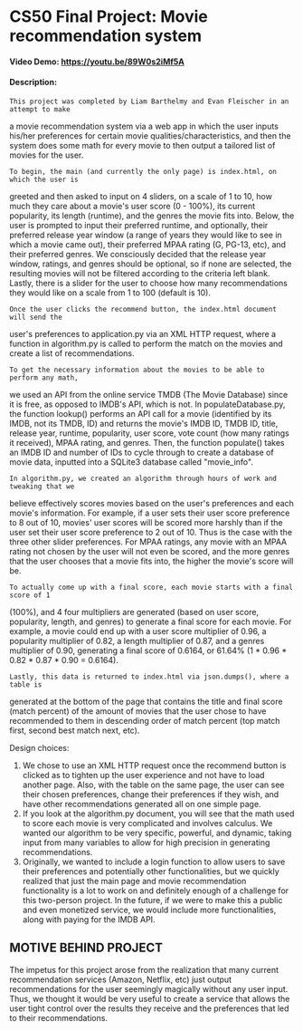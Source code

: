 # CS50 Final Project: Movie recommendation system
#### Video Demo:  https://youtu.be/89W0s2iMf5A
#### Description:
    This project was completed by Liam Barthelmy and Evan Fleischer in an attempt to make
a movie recommendation system via a web app in which the user inputs his/her preferences
for certain movie qualities/characteristics, and then the system does some math for every
movie to then output a tailored list of movies for the user.

    To begin, the main (and currently the only page) is index.html, on which the user is
greeted and then asked to input on 4 sliders, on a scale of 1 to 10, how much they care
about a movie's user score (0 - 100%), its current popularity, its length (runtime), and
the genres the movie fits into. Below, the user is prompted to input their preferred
runtime, and optionally, their preferred release year window (a range of years they would
like to see in which a movie came out), their preferred MPAA rating (G, PG-13, etc), and
their preferred genres. We consciously decided that the release year window, ratings,
and genres should be optional, so if none are selected, the resulting movies will not be
filtered according to the criteria left blank. Lastly, there is a slider for the user to
choose how many recommendations they would like on a scale from 1 to 100 (default is 10).

    Once the user clicks the recommend button, the index.html document will send the
user's preferences to application.py via an XML HTTP request, where a function in
algorithm.py is called to perform the match on the movies and create a list of
recommendations.

    To get the necessary information about the movies to be able to perform any math,
we used an API from the online service TMDB (The Movie Database) since it is free, as
opposed to IMDB's API, which is not. In populateDatabase.py, the function lookup() performs
an API call for a movie (identified by its IMDB, not its TMDB, ID) and returns the movie's
IMDB ID, TMDB ID, title, release year, runtime, popularity, user score, vote count (how
many ratings it received), MPAA rating, and genres. Then, the function populate() takes an
IMDB ID and number of IDs to cycle through to create a database of movie data, inputted
into a SQLite3 database called "movie_info".

    In algorithm.py, we created an algorithm through hours of work and tweaking that we
believe effectively scores movies based on the user's preferences and each movie's
information. For example, if a user sets their user score preference to 8 out of 10,
movies' user scores will be scored more harshly than if the user set their user score
preference to 2 out of 10. Thus is the case with the three other slider preferences.
For MPAA ratings, any movie with an MPAA rating not chosen by the user will not even be
scored, and the more genres that the user chooses that a movie fits into, the higher the
movie's score will be.

    To actually come up with a final score, each movie starts with a final score of 1
(100%), and 4 four multipliers are generated (based on user score, popularity, length, and
genres) to generate a final score for each movie. For example, a movie could end up with
a user score multiplier of 0.96, a popularity multiplier of 0.82, a length multiplier of
0.87, and a genres multiplier of 0.90, generating a final score of 0.6164, or 61.64% (1 *
0.96 * 0.82 * 0.87 * 0.90 = 0.6164).

    Lastly, this data is returned to index.html via json.dumps(), where a table is
generated at the bottom of the page that contains the title and final score (match
percent) of the amount of movies that the user chose to have recommended to them in
descending order of match percent (top match first, second best match next, etc).

Design choices:
1) We chose to use an XML HTTP request once the recommend button is clicked as to tighten
up the user experience and not have to load another page. Also, with the table on the same
page, the user can see their chosen preferences, change their preferences if they wish,
and have other recommendations generated all on one simple page.
2) If you look at the algorithm.py document, you will see that the math used to score each
movie is very complicated and involves calculus. We wanted our algorithm to be very
specific, powerful, and dynamic, taking input from many variables to allow for high
precision in generating recommendations.
3) Originally, we wanted to include a login function to allow users to save their
preferences and potentially other functionalities, but we quickly realized that just the
main page and movie recommendation functionality is a lot to work on and definitely enough
of a challenge for this two-person project. In the future, if we were to make this a
public and even monetized service, we would include more functionalities, along with
paying for the IMDB API.

## MOTIVE BEHIND PROJECT
The impetus for this project arose from the realization that many current recommendation
services (Amazon, Netflix, etc) just output recommendations for the user seemingly
magically without any user input. Thus, we thought it would be very useful to create a
service that allows the user tight control over the results they receive and the
preferences that led to their recommendations.
